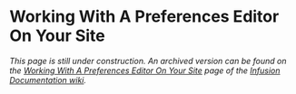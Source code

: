 # Working With A Preferences Editor On Your Site #

_This page is still under construction. An archived version can be found on the
[Working With A Preferences Editor On Your Site](http://wiki.fluidproject.org/display/docs/Working+With+A+Preferences+Editor+On+Your+Site)
page of the [Infusion Documentation wiki](http://wiki.fluidproject.org/display/docs/Infusion+Documentation)._
